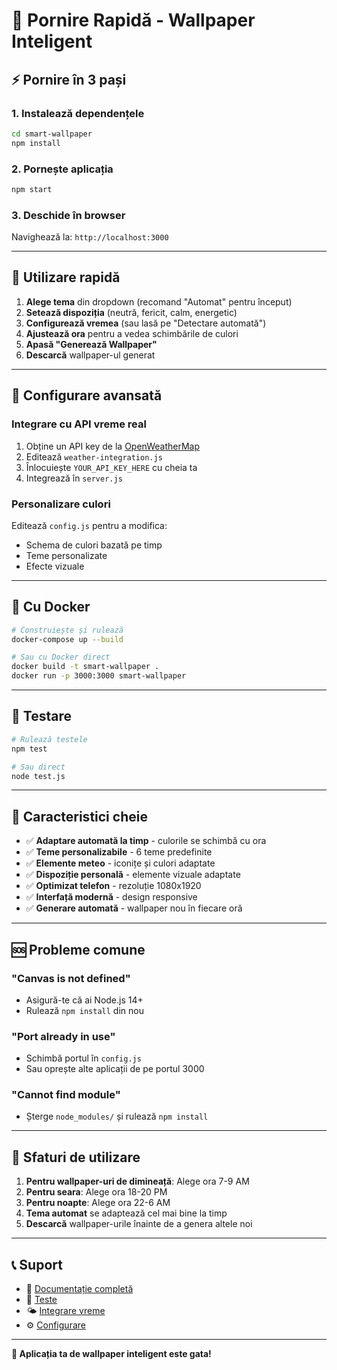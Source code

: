 # 🚀 Pornire Rapidă - Wallpaper Inteligent

## ⚡ Pornire în 3 pași

### 1. Instalează dependențele
```bash
cd smart-wallpaper
npm install
```

### 2. Pornește aplicația
```bash
npm start
```

### 3. Deschide în browser
Navighează la: `http://localhost:3000`

---

## 🎯 Utilizare rapidă

1. **Alege tema** din dropdown (recomand "Automat" pentru început)
2. **Setează dispoziția** (neutră, fericit, calm, energetic)
3. **Configurează vremea** (sau lasă pe "Detectare automată")
4. **Ajustează ora** pentru a vedea schimbările de culori
5. **Apasă "Generează Wallpaper"**
6. **Descarcă** wallpaper-ul generat

---

## 🔧 Configurare avansată

### Integrare cu API vreme real
1. Obține un API key de la [OpenWeatherMap](https://openweathermap.org/api)
2. Editează `weather-integration.js`
3. Înlocuiește `YOUR_API_KEY_HERE` cu cheia ta
4. Integrează în `server.js`

### Personalizare culori
Editează `config.js` pentru a modifica:
- Schema de culori bazată pe timp
- Teme personalizate
- Efecte vizuale

---

## 🐳 Cu Docker

```bash
# Construiește și rulează
docker-compose up --build

# Sau cu Docker direct
docker build -t smart-wallpaper .
docker run -p 3000:3000 smart-wallpaper
```

---

## 🧪 Testare

```bash
# Rulează testele
npm test

# Sau direct
node test.js
```

---

## 📱 Caracteristici cheie

- ✅ **Adaptare automată la timp** - culorile se schimbă cu ora
- ✅ **Teme personalizabile** - 6 teme predefinite
- ✅ **Elemente meteo** - iconițe și culori adaptate
- ✅ **Dispoziție personală** - elemente vizuale adaptate
- ✅ **Optimizat telefon** - rezoluție 1080x1920
- ✅ **Interfață modernă** - design responsive
- ✅ **Generare automată** - wallpaper nou în fiecare oră

---

## 🆘 Probleme comune

### "Canvas is not defined"
- Asigură-te că ai Node.js 14+
- Rulează `npm install` din nou

### "Port already in use"
- Schimbă portul în `config.js`
- Sau oprește alte aplicații de pe portul 3000

### "Cannot find module"
- Șterge `node_modules/` și rulează `npm install`

---

## 🌟 Sfaturi de utilizare

1. **Pentru wallpaper-uri de dimineață**: Alege ora 7-9 AM
2. **Pentru seara**: Alege ora 18-20 PM
3. **Pentru noapte**: Alege ora 22-6 AM
4. **Tema automat** se adaptează cel mai bine la timp
5. **Descarcă** wallpaper-urile înainte de a genera altele noi

---

## 📞 Suport

- 📖 [Documentație completă](README.md)
- 🧪 [Teste](test.js)
- 🌤️ [Integrare vreme](weather-integration.js)
- ⚙️ [Configurare](config.js)

---

**🎉 Aplicația ta de wallpaper inteligent este gata!**